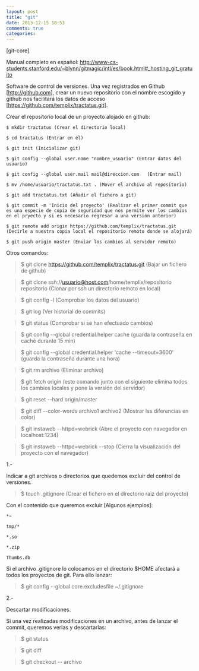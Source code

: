```yaml
---
layout: post
title: "git"
date: 2013-12-15 18:53
comments: true
categories: 
---
```

[git-core]

Manual completo en español: <http://www-cs-students.stanford.edu/~blynn/gitmagic/intl/es/book.html#_hosting_git_gratuito> 

Software de control de versiones. Una vez registrados en Github [<http://github.com>], crear un nuevo repositorio con el nombre escogido y github nos facilitará los datos de acceso [https://github.com/templix/tractatus.git].

Crear el repositorio local de un proyecto alojado en github:

	$ mkdir tractatus (Crear el directorio local)

	$ cd tractatus (Entrar en él)

	$ git init (Inicializar git)

	$ git config --global user.name "nombre_usuario" (Entrar datos del usuario) 

	$ git config --global user.mail mail@direccion.com   (Entrar mail)

	$ mv /home/usuario/tractatus.txt . (Mover el archivo al repositorio)

	$ git add tractatus.txt (Añadir el fichero a git)

	$ git commit -m 'Inicio del proyecto' (Realizar el primer commit que es una especie de copia de seguridad que nos permite ver los cambios en el pryecto y si es necesario regresar a una versión anterior)

	$ git remote add origin https://github.com/templix/tractatus.git (Decirle a nuestra copia local el repositorio remoto donde se alojará)

	$ git push origin master (Enviar los cambios al servidor remoto)

Otros comandos:

>$ git clone https://github.com/templix/tractatus.git (Bajar un fichero de github)

>$ git clone ssh://usuario@host.com/home/templix/repositorio repositorio (Clonar por ssh un directorio remoto en local)

>$ git config -l (Comprobar los datos del usuario)

>$ git log (Ver historial de commits)

>$ git status (Comprobar si se han efectuado cambios)

>$ git config --global credential.helper cache (guarda la contraseña en caché durante 15 min)

>$ git config --global credential.helper 'cache --timeout=3600' (guarda la contraseña durante una hora)

>$ git rm archivo (Eliminar archivo)

>$ git fetch origin (este comando junto con el siguiente elimina todos los cambios locales y pone la versión del servidor)

>$ git reset --hard origin/master

>$ git diff --color-words archivo1 archivo2  (Mostrar las diferencias en color)

>$ git instaweb --httpd=webrick (Abre el proyecto con navegador en localhost:1234)

>$ git instaweb --httpd=webrick --stop (Cierra la visualización del proyecto con el navegador)

1.-

Indicar a git archivos o directorios que quedemos excluir del control de versiones.

>$ touch .gitignore (Crear el fichero en el directorio raiz del proyecto)

Con el contenido que queremos excluir [Algunos ejemplos]:

	*~

	tmp/*

	*.so

	*.zip

	Thumbs.db

Si el archivo .gitignore lo colocamos en el directorio $HOME afectará a todos los proyectos de git. Para ello lanzar:

>$ git config --global core.excludesfile ~/.gitignore

2.-

Descartar modificaciones.

Si una vez realizadas modificaciones en un archivo, antes de lanzar el commit, queremos verlas y descartarlas:

>$ git status

>$ git diff

>$ git checkout -- archivo

